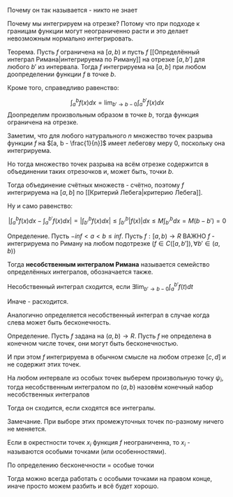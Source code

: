 Почему он так называется - никто не знает

Почему мы интегрируем на отрезке? Потому что при подходе к границам функции могут неограниченно расти и это делает невозможным нормально интегрировать.

Теорема. Пусть $f$ ограничена на $[a, b)$ и пусть $f$ [[Определённый интеграл Римана|интегрируема по Риману]] на отрезке $[a, b']$ для любого $b'$ из интервала.
Тогда $f$ интегрируема на $[a, b]$ при любом доопределении функции $f$ в точке $b$.

Кроме того, справедливо равенство:

$$
\int_{a}^{b}f(x)dx = \lim_{b' \rightarrow b - 0} \int_{a}^{b'}f(x)dx
$$
Доопределим произвольным образом в точке $b$, тогда функция ограничена на отрезке.

Заметим, что для любого натурального $n$ множество точек разрыва функции $f$ на $[a, b - \frac{1}{n}]$
имеет лебегову меру 0, поскольку она интегрируема.

Но тогда множество точек разрыва на всём отрезке содержится в объединении таких отрезочков и, может быть, точки $b$.

Тогда объединение счётных множеств - счётно, поэтому $f$ интегрируема на $[a, b]$ по [[Критерий Лебега|критерию Лебега]].

Ну и само равенство:

$$
|\int_{a}^{b}f(x)dx - \int_{a}^{b'}f(x)dx| = |\int_{b'}^{b}f(x)dx| \leq \int_{b'}^{b}|f(x)|dx \leq M\int_{b'}^{b}dx = M(b - b') = 0
$$

Определение. Пусть $-inf < a < b \leq inf$. Пусть $f: [a,b) \rightarrow R$
ВАЖНО $f$ - интегрируема по Риману на любом подотрезке ($f \in C([a, b']), \forall b' \in (a, b)$)

Тогда **несобственным интегралом Римана** называется семейство определённых интегралов, обозначается также.

Несобственный интеграл сходится, если $\exists \lim_{b' \rightarrow b - 0}\int_{a}^{b'}f(t)dt$

Иначе - расходится.

Аналогично определяется несобственный интеграл в случае когда слева может быть бесконечность.

Определение. Пусть $f$ задана на $(a, b) \rightarrow R$. Пусть $f$ не определена в конечном числе точек, они могут быть бесконечностью.

И при этом $f$ интегрируема в обычном смысле на любом отрезке $[c, d]$ и не содержит этих точек.

На любом интервале из особых точек выберем произвольную точку $\psi_{i}$, тогда несобственным интегралом по $(a, b)$ назовём конечный набор несобственных интегралов

Тогда он сходится, если сходятся все интегралы.

Замечание. При выборе этих промежуточных точек по-разному ничего не меняется.

Если в окрестности точек $x_{i}$ функция $f$ неограниченна, то $x_{i}$ - называются особыми точками (или особенностями).

По определению бесконечности = особые точки

Тогда можно всегда работать с особыми точками на правом конце, иначе просто можем разбить и всё будет хорошо.

